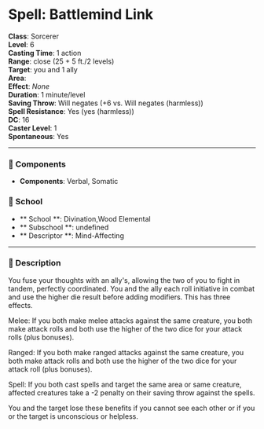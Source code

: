 
# Spell: Battlemind Link
**Class**: Sorcerer  
**Level**: 6  
**Casting Time**: 1 action  
**Range**: close (25 + 5 ft./2 levels)  
**Target**: you and 1 ally  
**Area**:   
**Effect**: _None_  
**Duration**: 1 minute/level  
**Saving Throw**: Will negates (+6 vs. Will negates (harmless))  
**Spell Resistance**: Yes (yes (harmless))  
**DC**: 16  
**Caster Level**: 1  
**Spontaneous**: Yes

---

### 🔮 Components
- **Components**: Verbal, Somatic

### 🏫 School
- ** School **: Divination,Wood Elemental
- ** Subschool **: undefined
- ** Descriptor **: Mind-Affecting
---

### 📜 Description
You fuse your thoughts with an ally's, allowing the two of you to fight in tandem, perfectly coordinated. You and the ally each roll initiative in combat and use the higher die result before adding modifiers. This has three effects.

Melee: If you both make melee attacks against the same creature, you both make attack rolls and both use the higher of the two dice for your attack rolls (plus bonuses).

Ranged: If you both make ranged attacks against the same creature, you both make attack rolls and both use the higher of the two dice for your attack roll (plus bonuses).

Spell: If you both cast spells and target the same area or same creature, affected creatures take a -2 penalty on their saving throw against the spells. 

You and the target lose these benefits if you cannot see each other or if you or the target is unconscious or helpless.
